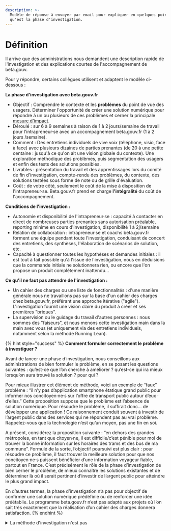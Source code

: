 ```yaml
---
description: >-
  Modèle de réponse à envoyer par email pour expliquer en quelques points ce
  qu'est la phase d'investigation.
---
```


# Définition

Il arrive que des administrations nous demandent une description rapide de l'investigation et des explications courtes de l'accompagnement de beta.gouv.

Pour y répondre, certains collègues utilisent et adaptent le modèle ci-dessous :

**La phase d'investigation avec beta.gouv.fr**

* Objectif : Comprendre le contexte et les **problèmes** du point de vue des usagers. Déterminer l'opportunité de créer une solution numérique pour répondre à un ou plusieurs de ces problèmes et cerner la principale [mesure d'impact](https://beta.gouv.fr/approche/formation/mooc/sequence-3-mesurer-impact.html).
* Déroulé : sur 6 à 9 semaines à raison de 1 à 2 jours/semaine de travail pour l'intrapreneur·se avec un accompagnement beta.gouv.fr (1 à 2 jours /semaine).
* Comment : Des entretiens individuels de vive voix (téléphone, visio, face à face) avec plusieurs dizaines de parties prenantes (de 20 à une petite centaine : jusqu'à ce qu'on ait une vision globale du contexte). Une exploration méthodique des problèmes, puis segmentation des usagers et enfin des tests des solutions possibles.
* Livrables : présentation du travail et des apprentissages lors du comité de fin d'investigation, compte-rendu des problèmes, du contexte, des solutions testées sous forme de note ou de grille d'évaluation.
* Coût : de votre côté, seulement le coût de la mise à disposition de l'intrapreneur·se. Beta.gouv.fr prend en charge **l'intégralité** du coût de l'accompagnement.

**Conditions de l'investigation :**

* Autonomie et disponibilité de l'intrapreneur·se : capacité à contacter en direct de nombreuses parties prenantes sans autorisation préalable, reporting minime en cours d'investigation, disponibilité 1 à 2j/semaine
* Relation de collaboration : intrapreneur·se et coachs beta.gouv.fr forment une équipe pendant toute l'investigation, conduisant de concert des entretiens, des synthèses, l'élaboration de scénarios de solution, etc.
* Capacité à questionner toutes les hypothèses et demandes initiales : il est tout à fait possible qu'à l'issue de l'investigation, nous en déduisions que la commande initiale ne solutionnera rien, ou encore que l'on propose un produit complètement inattendu...

**Ce qu'il ne faut pas attendre de l'investigation :**

* Un cahier des charges ou une liste de fonctionnalités : d'une manière générale nous ne travaillons pas sur la base d'un cahier des charges chez beta.gouv.fr, préférant une approche itérative ("agile"). L'investigation fournit une vision claire du produit à créer et ses premières "briques".
* La supervision ou le guidage du travail d'autres personnes : nous sommes des "faiseurs", et nous menons cette investigation main dans la main avec vous (et uniquement via des entretiens individuels, notamment selon la méthode Running Lean).

{% hint style="success" %}
**Comment formuler correctement le problème à investiguer ?**

Avant de lancer une phase d’investigation, nous conseillons aux administrations de bien formuler le problème, en se posant les questions suivantes : qu’est-ce que l’on cherche à améliorer ? qu’est-ce qui ira mieux lorsqu’on aura trouvé la solution ? pour qui ?

Pour mieux illustrer cet élément de méthode, voici un exemple de “faux” problème : “il n’y pas d’application smartphone étatique grand public pour informer nos concitoyen·ne·s sur l’offre de transport public autour d’eux · d’elles.” Cette proposition suppose que le problème est l’absence de solution numérique. Pour résoudre le problème, il suffirait donc... de développer une application ! Ce raisonnement conduit souvent à investir de l’argent public dans des services qui ne répondent pas au vrai problème. Rappelez-vous que la technologie n’est qu’un moyen, pas une fin en soi.

A présent, considérez la proposition suivante : “en dehors des grandes métropoles, en tant que citoyen·ne, il est difficile/c’est pénible pour moi de trouver la bonne information sur les horaires des trams et des bus de ma commune”. Formulé de la sorte, l’objectif poursuivi est plus clair : pour résoudre ce problème, il faut trouver la meilleure solution pour que nos concitoyen·ne·s puissent bénéficier d’une information voyageur fiable, partout en France. C’est précisément le rôle de la phase d’investigation de bien cerner le problème, de mieux connaître les solutions existantes et de déterminer là où il serait pertinent d’investir de l’argent public pour atteindre le plus grand impact.

En d’autres termes, la phase d’investigation n’a pas pour objectif de confirmer une solution numérique prédéfinie ou de renforcer une idée préétablie. Le programme beta.gouv.fr n’est pas adapté aux projets où l’on sait très exactement que la réalisation d’un cahier des charges donnera satisfaction.
{% endhint %}

<details>

<summary>La méthode d'investigation n'est pas</summary>

La discussion a été initiée sur le thème "Qu'est-ce qu'on peut répondre à un sponsor qui nous demande si on a une démarche scientifique?". Une collègue avait été confrontée à cette question. Ainsi ce texte ne vise qu'à partager des arguments si vous vous retrouvez dans ce cas de figure. Il ne s'agit donc pas d'une description de la démarche d'investigation.

### On nous demande parfois…

Dans le cadre de la phase d’investigation, il arrive qu’on nous demande :

* «Avez-vous réalisé une «revue de littérature»?»
* «Le panel de personnes sondées est-il représentatif et «statistiquement robuste» ?»
* «Vous êtes-vous appuyés sur des travaux académiques ?»
* «Faites-vous ça au «doigt mouillé» ?»

### Nous ne suivons pas une méthode scientifique car…

* ce que nous faisons ne serait effectivement pas rigoureux si notre intention était de publier un papier académique. En revanche nous sommes rigoureux dans notre intention de vérifier l’hypothèse de problème.
* La démarche scientifique vise à comprendre et prédire en partie les attentes du marché. Dans notre cas, l’objectif n’est pas de chercher des validations ou des prédictions de succès mais de confronter nos hypothèses au terrain (hypothèses de problèmes, hypothèses de solutions) pour les invalider. Ce n’est pas parce que nous n’avons pas réussi à invalider nos hypothèses que leur validation est acquise dans le temps.
* nous n’avons pas connaissance de beaucoup d’entrepreneurs ou d'entrepreneuses ayant réussi et étant passés par la case «revue de littérature». Ca existe très certainement mais ce n’est pas courant.
* nous ne cherchons pas à nous assurer que nous avons raison de manière définitive mais plutôt à vérifier que nous pouvons raisonnablement continuer à avancer dans la bonne direction (le bon problème, la bonne cible, le bon produit…).
* l’équipe chargée de l’investigation cherche à mettre en place une stratégie efficace de diffusion du produit, plus qu’elle ne cherche à respecter une méthodologie scientifique.
* nous pensons que nous n’influençons pas ce que nous observons ;

### Nous ne suivons pas une méthode scientifique mais…

* si l’équipe (constituée canoniquement d’un·e coach et d’un·e intra) pense que la méthode scientifique ou sociologique est la plus appropriée pour le problème à investiguer, elle l’utilise ;
* nous considérons qu’une stratégie efficace ne s’interdit aucune tactique, mais ne s’en impose aucune non plus. La méthode scientifique est donc facultative.
* nous nous nourrissons parfois de la recherche quand elle existe (et la recherche peut nous observer).

Ainsi nous pourrions considérer que nous nous situons entre la méthode du «doigt mouillé», qui ne demande pas de temps et peut produire n’importe quoi, et la méthode scientifique, qui demande du temps et dont les résultats risquent d’arriver trop tardivement, le système ayant déjà évolué.

### Si nous ne suivons pas de méthodes, en revanche nous avons une doctrine :

Avec l’investigation, nous cherchons à comprendre des problèmes systémiques. Nous cherchons :

* comment ça se passe (le système) sur tel sujet (par ex : pour réhabiliter des friches, ça prend des années parce qu'il y a plein d’étapes très règlementées, très techniques dans plein de domaines différents, avec beaucoup d’interlocuteurs),
* les «manques» dans ce système en place, les problèmes qu’il crée (friches : les petites collectivités n’ont pas l’ingénierie en interne et ne gèrent pas des friches tous les jours, du coup elles ne savent pas comment faire, du coup elles ne font pas).

Contrairement à une étude statistique, nous n’essayons pas de mettre des chiffres précis, ou d’être exhaustif·ves. Nous cherchons un problème que rencontre la majorité des acteurs d’un profil déterminé (segment), parce que nous savons qu'à cet endroit nous avons de la valeur à apporter. Il convient néanmoins de faire suffisamment d’entretiens pour dépasser les quelques exceptions qui ont appris à gérer le problème que rencontre la majorité, mais en pratique après quelques dizaines d’entretiens (\~20 à 80), nous avons une vision suffisante pour savoir où apporter de la valeur à beaucoup de gens.

</details>
